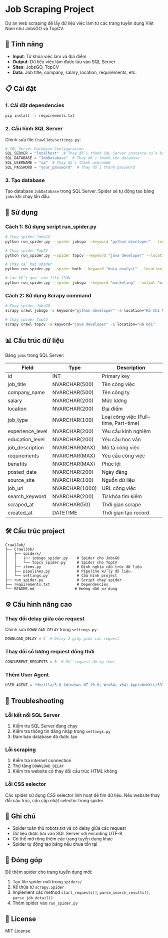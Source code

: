 # Job Scraping Project

Dự án web scraping để lấy dữ liệu việc làm từ các trang tuyển dụng Việt Nam như JobsGO và TopCV.

## 🎯 Tính năng

- **Input**: Từ khóa việc làm và địa điểm
- **Output**: Dữ liệu việc làm được lưu vào SQL Server
- **Sites**: JobsGO, TopCV
- **Data**: Job title, company, salary, location, requirements, etc.

## 📋 Cài đặt

### 1. Cài đặt dependencies

```bash
pip install -r requirements.txt
```

### 2. Cấu hình SQL Server

Chỉnh sửa file `CrawlJob/settings.py`:

```python
# SQL Server Database Configuration
SQL_SERVER = "localhost"  # Thay đổi thành SQL Server instance của bạn
SQL_DATABASE = "JobDatabase"  # Thay đổi thành tên database
SQL_USERNAME = "sa"  # Thay đổi thành username
SQL_PASSWORD = "your_password"  # Thay đổi thành password
```

### 3. Tạo database

Tạo database `JobDatabase` trong SQL Server. Spider sẽ tự động tạo bảng `jobs` khi chạy lần đầu.

## 🚀 Sử dụng

### Cách 1: Sử dụng script run_spider.py

```bash
# Chạy spider JobsGO
python run_spider.py --spider jobsgo --keyword "python developer" --location "Hồ Chí Minh"

# Chạy spider TopCV
python run_spider.py --spider topcv --keyword "java developer" --location "Hà Nội"

# Chạy cả hai spider
python run_spider.py --spider both --keyword "data analyst" --location "Đà Nẵng"

# Lưu kết quả vào file JSON
python run_spider.py --spider jobsgo --keyword "marketing" --output "marketing_jobs.json"
```

### Cách 2: Sử dụng Scrapy command

```bash
# Chạy spider JobsGO
scrapy crawl jobsgo -a keyword="python developer" -a location="Hồ Chí Minh"

# Chạy spider TopCV
scrapy crawl topcv -a keyword="java developer" -a location="Hà Nội"
```

## 📊 Cấu trúc dữ liệu

Bảng `jobs` trong SQL Server:

| Field | Type | Description |
|-------|------|-------------|
| id | INT | Primary key |
| job_title | NVARCHAR(500) | Tên công việc |
| company_name | NVARCHAR(500) | Tên công ty |
| salary | NVARCHAR(200) | Mức lương |
| location | NVARCHAR(200) | Địa điểm |
| job_type | NVARCHAR(100) | Loại công việc (Full-time, Part-time) |
| experience_level | NVARCHAR(200) | Yêu cầu kinh nghiệm |
| education_level | NVARCHAR(200) | Yêu cầu học vấn |
| job_description | NVARCHAR(MAX) | Mô tả công việc |
| requirements | NVARCHAR(MAX) | Yêu cầu công việc |
| benefits | NVARCHAR(MAX) | Phúc lợi |
| posted_date | NVARCHAR(200) | Ngày đăng |
| source_site | NVARCHAR(100) | Nguồn dữ liệu |
| job_url | NVARCHAR(1000) | URL công việc |
| search_keyword | NVARCHAR(200) | Từ khóa tìm kiếm |
| scraped_at | NVARCHAR(50) | Thời gian scrape |
| created_at | DATETIME | Thời gian tạo record |

## 🛠️ Cấu trúc project

```
CrawlJob/
├── CrawlJob/
│   ├── spiders/
│   │   ├── jobsgo_spider.py    # Spider cho JobsGO
│   │   └── topcv_spider.py     # Spider cho TopCV
│   ├── items.py                # Định nghĩa cấu trúc dữ liệu
│   ├── pipelines.py            # Pipeline xử lý dữ liệu
│   └── settings.py             # Cấu hình project
├── run_spider.py               # Script chạy spider
├── requirements.txt            # Dependencies
└── README.md                  # Hướng dẫn sử dụng
```

## ⚙️ Cấu hình nâng cao

### Thay đổi delay giữa các request

Chỉnh sửa `DOWNLOAD_DELAY` trong `settings.py`:

```python
DOWNLOAD_DELAY = 2  # Delay 2 giây giữa các request
```

### Thay đổi số lượng request đồng thời

```python
CONCURRENT_REQUESTS = 8  # Số request đồng thời
```

### Thêm User Agent

```python
USER_AGENT = "Mozilla/5.0 (Windows NT 10.0; Win64; x64) AppleWebKit/537.36"
```

## 🔧 Troubleshooting

### Lỗi kết nối SQL Server

1. Kiểm tra SQL Server đang chạy
2. Kiểm tra thông tin đăng nhập trong `settings.py`
3. Đảm bảo database đã được tạo

### Lỗi scraping

1. Kiểm tra internet connection
2. Thử tăng `DOWNLOAD_DELAY`
3. Kiểm tra website có thay đổi cấu trúc HTML không

### Lỗi CSS selector

Các spider sử dụng CSS selector linh hoạt để tìm dữ liệu. Nếu website thay đổi cấu trúc, cần cập nhật selector trong spider.

## 📝 Ghi chú

- Spider tuân thủ robots.txt và có delay giữa các request
- Dữ liệu được lưu vào SQL Server với encoding UTF-8
- Có thể mở rộng thêm các trang tuyển dụng khác
- Spider tự động tạo bảng nếu chưa tồn tại

## 🤝 Đóng góp

Để thêm spider cho trang tuyển dụng mới:

1. Tạo file spider mới trong `spiders/`
2. Kế thừa từ `scrapy.Spider`
3. Implement các method `start_requests()`, `parse_search_results()`, `parse_job_detail()`
4. Thêm spider vào `run_spider.py`

## 📄 License

MIT License
